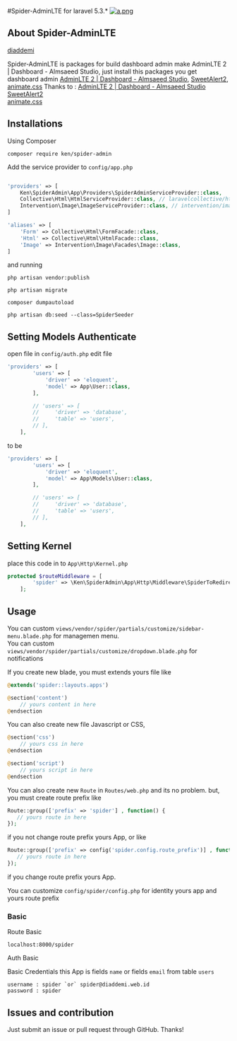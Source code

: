 #Spider-AdminLTE for laravel 5.3.*
[![a.png](https://s17.postimg.org/igbo0p033/image.png)](https://postimg.org/image/xp1legtrf/)

## About Spider-AdminLTE

[diaddemi](https://www.diaddemi.web.id)<br/>

Spider-AdminLTE is packages for build dashboard admin make AdminLTE 2 | Dashboard - Almsaeed Studio, just install this packages you get dashboard admin [AdminLTE 2 | Dashboard - Almsaeed Studio](https://almsaeedstudio.com/themes/AdminLTE/index2.html), [SweetAlert2](https://limonte.github.io/sweetalert2), [animate.css](https://daneden.github.io/animate.css)
Thanks to :
[AdminLTE 2 | Dashboard - Almsaeed Studio](https://almsaeedstudio.com/themes/AdminLTE/index2.html)<br/>
[SweetAlert2](https://limonte.github.io/sweetalert2)<br/>
[animate.css](https://daneden.github.io/animate.css)<br/>

## Installations

Using Composer

```
composer require ken/spider-admin
```

Add the service provider to `config/app.php`

```php

'providers' => [
    Ken\SpiderAdmin\App\Providers\SpiderAdminServiceProvider::class,
    Collective\Html\HtmlServiceProvider::class, // laravelcollective/html class
    Intervention\Image\ImageServiceProvider::class, // intervention/image class
]

'aliases' => [
    'Form' => Collective\Html\FormFacade::class,
    'Html' => Collective\Html\HtmlFacade::class,
    'Image' => Intervention\Image\Facades\Image::class,
]
```

and running

```
php artisan vendor:publish
```
```
php artisan migrate
```
```
composer dumpautoload
```
```
php artisan db:seed --class=SpiderSeeder
```

## Setting Models Authenticate

open file in `config/auth.php`
edit  file

```php
'providers' => [
        'users' => [
            'driver' => 'eloquent',
            'model' => App\User::class,
        ],

        // 'users' => [
        //     'driver' => 'database',
        //     'table' => 'users',
        // ],
    ],
```
to be 

```php
'providers' => [
        'users' => [
            'driver' => 'eloquent',
            'model' => App\Models\User::class,
        ],

        // 'users' => [
        //     'driver' => 'database',
        //     'table' => 'users',
        // ],
    ],
```

## Setting Kernel

place this code in to `App\Http\Kernel.php`

```php
protected $routeMiddleware = [
        'spider' => \Ken\SpiderAdmin\App\Http\Middleware\SpiderToRedirect::class,
    ];
```
## Usage

You can custom `views/vendor/spider/partials/customize/sidebar-menu.blade.php` for managemen menu.<br/>
You can custom `views/vendor/spider/partials/customize/dropdown.blade.php` for notifications

If you create new blade, you must extends yours file like

```php 
@extends('spider::layouts.apps')

@section('content')
    // yours content in here
@endsection
```

You can also create new file Javascript or CSS, 

```php
@section('css')
    // yours css in here 
@endsection

@section('script')
    // yours script in here 
@endsection
```

You can also create new `Route` in `Routes/web.php` and its no problem. but, you must create route prefix like 

```php 
Route::group(['prefix' => 'spider'] , function() {
   // yours route in here
});
```
if you not change route prefix yours App, or like 

```php 
Route::group(['prefix' => config('spider.config.route_prefix')] , function() {
   // yours route in here
});
```
if you change route prefix yours App.

You can customize `config/spider/config.php` for identity yours app and yours route prefix 

### Basic

Route Basic

```
localhost:8000/spider
````
Auth Basic

Basic Credentials this App is fields `name` or  fields `email` from table `users`

```
username : spider `or` spider@diaddemi.web.id
password : spider 
```

## Issues and contribution

Just submit an issue or pull request through GitHub. Thanks!
